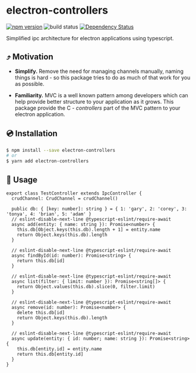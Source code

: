 
# electron-controllers

[![npm version](https://img.shields.io/badge/npm-v1.0.0-blue)](https://www.npmjs.com/package/electron-controllersl)
![build status](https://github.com/g5becks/electron-controllers/workflows/Node.js%20CI/badge.svg)
[![Dependency Status](https://david-dm.org/g5becks/electron-controllers.svg)](https://david-dm.org/g5becks/electron-controllers)

Simplified ipc architecture for electron applications using typescript.

## ⤴️ Motivation

- **Simplify.** Remove the need for managing channels manually, naming things is hard - so this package tries to do as much of that work for you as possible.<br>

- **Familiarity.** MVC is a well known pattern among developers which can help provide better structure to your application as it grows. This package provide the C - *controllers* part of the MVC pattern to your electron application.

## 💿 Installation

```bash
$ npm install --save electron-controllers
# or
$ yarn add electron-controllers
```

## 📖 Usage

```
export class TestController extends IpcController {
  crudChannel: CrudChannel = crudChannel()

  public db: { [key: number]: string } = { 1: 'gary', 2: 'corey', 3: 'tonya', 4: 'brian', 5: 'adam' }
  // eslint-disable-next-line @typescript-eslint/require-await
  async add(entity: { name: string }): Promise<number> {
    this.db[Object.keys(this.db).length + 1] = entity.name
    return Object.keys(this.db).length
  }

  // eslint-disable-next-line @typescript-eslint/require-await
  async findById(id: number): Promise<string> {
    return this.db[id]
  }

  // eslint-disable-next-line @typescript-eslint/require-await
  async list(filter: { limit: number }): Promise<string[]> {
    return Object.values(this.db).slice(0, filter.limit)
  }

  // eslint-disable-next-line @typescript-eslint/require-await
  async remove(id: number): Promise<number> {
    delete this.db[id]
    return Object.keys(this.db).length
  }

  // eslint-disable-next-line @typescript-eslint/require-await
  async update(entity: { id: number; name: string }): Promise<string> {
    this.db[entity.id] = entity.name
    return this.db[entity.id]
  }
}
```
